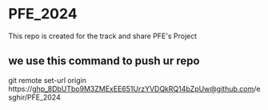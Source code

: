 # PFE_2024
This repo is created for the track and share PFE's Project 
## we use this command to push ur repo 
git remote set-url origin https://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@github.com/esghir/PFE_2024

